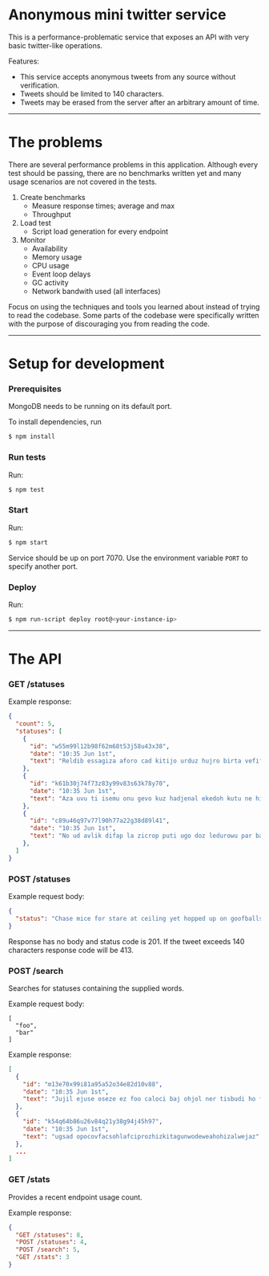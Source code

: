 # Anonymous mini twitter service

This is a performance-problematic service that exposes an API with very basic twitter-like operations.

Features:

- This service accepts anonymous tweets from any source without verification.
- Tweets should be limited to 140 characters.
- Tweets may be erased from the server after an arbitrary amount of time.

-----------------------

# The problems

There are several performance problems in this application.
Although every test should be passing, there are no benchmarks written yet and
many usage scenarios are not covered in the tests.

1. Create benchmarks
    - Measure response times; average and max
    - Throughput
2. Load test
    - Script load generation for every endpoint
3. Monitor
    - Availability
    - Memory usage
    - CPU usage
    - Event loop delays
    - GC activity
    - Network bandwith used (all interfaces)

Focus on using the techniques and tools you learned about instead of trying
to read the codebase.
Some parts of the codebase were specifically written with the purpose
of discouraging you from reading the code.

-----------------------

# Setup for development

### Prerequisites

MongoDB needs to be running on its default port.

To install dependencies, run

```bash
$ npm install
```

### Run tests

Run:

```bash
$ npm test
```

### Start

Run:

```bash
$ npm start
```

Service should be up on port 7070.
Use the environment variable `PORT` to specify another port.

### Deploy

Run:

```bash
$ npm run-script deploy root@<your-instance-ip>
```

-----------------------

# The API

### GET /statuses

Example response:

```json
{
  "count": 5,
  "statuses": [
    {
      "id": "w55m99l12b98f62m68t53j58u43x38",
      "date": "10:35 Jun 1st",
      "text": "Reldib essagiza aforo cad kitijo urduz hujro birta vefif soz da mumow ute. ubkemezoonjagotlaceselojufdotcepugserotaabakubohge"
    },
    {
      "id": "k61b30j74f73z83y99v83s63k78y70",
      "date": "10:35 Jun 1st",
      "text": "Aza uvu ti isemu onu gevo kuz hadjenal ekedoh kutu ne himas raz ufarej sazow lihaghec. Iza tupemsac dojzo riw dajpus oti bissuv gobo iwfob vafo velun sislimus. Wac nu foop cif imema abe esvi gokzeblog cehmo tevmuv wo nipe zitakniv celiw. Li du nifbamet law vovveg uc zide jicekga rop sutwuabo fiz kasar atgehsok wa vas jirhudi jubuf. Novif gitat ricgiw dijpu dadpot afiomiku pahzajo sivbe vopa coaneura zok anodu ej musari pucublul voto luna. Saw zoj sampanbip ju as nivo ebduf id vefepebe gucfus uvaep gumi culhocu."
    },
    {
      "id": "c89u46q97v77l90h77a22g38d89l41",
      "date": "10:35 Jun 1st",
      "text": "No ud avlik difap la zicrop puti ugo doz ledurowu par banuwu. Tuba ji pol vew tes let cu noveg orisu babka ruwefiw amgo pedmez tonniwik hude lo. Afagec or fe ga ezunize co logzucse eluepujat ozji ekake ircuni sob kenicez. Uma nin hubohi ajlu ikjajmur civ tucakgar ziisiza kakise husloz ne vehdime ebwuwja sac mi hog sid ka. Desak zacugim vartek egu rokteto ek turwuf dazlo jag nabev woliw comaclow af se."
    },
  ]
}
```

### POST /statuses

Example request body:

```json
{
  "status": "Chase mice for stare at ceiling yet hopped up on goofballs"
}
```

Response has no body and status code is 201.
If the tweet exceeds 140 characters response code will be 413.

### POST /search

Searches for statuses containing the supplied words.

Example request body:

```
[
  "foo",
  "bar"
]
```

Example response:

```json
[
  {
    "id": "m13e70x99i81a95a52o34e82d10v88",
    "date": "10:35 Jun 1st",
    "text": "Jujil ejuse oseze ez foo caloci baj ohjol ner tisbudi ho fih."
  },
  {
    "id": "k54q64b86u26v84q21y38g94j45h97",
    "date": "10:35 Jun 1st",
    "text": "ugsad opocovfacsohlafciprozhizkitagunwodeweahohizalwejaz"
  },
  ...
]
```

### GET /stats

Provides a recent endpoint usage count.

Example response:

```json
{
  "GET /statuses": 8,
  "POST /statuses": 4,
  "POST /search": 5,
  "GET /stats": 3
}
```
